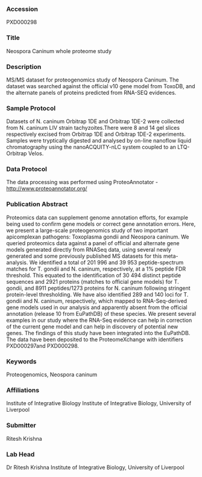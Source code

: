 ### Accession
PXD000298

### Title
Neospora Caninum whole proteome study

### Description
MS/MS dataset for proteogenomics study of Neospora Caninum. The dataset was searched against the official v10 gene  model from ToxoDB, and the alternate panels of proteins predicted from RNA-SEQ evidences.

### Sample Protocol
Datasets of N. caninum Orbitrap 1DE and Orbitrap 1DE-2 were collected from N. caninum LIV strain tachyzoites.There were 8 and 14 gel slices respectively excised from Orbitrap 1DE and Orbitrap 1DE-2 experiments. Samples were tryptically digested and analysed by on-line nanoflow liquid chromatography using the nanoACQUITY-nLC system coupled to an LTQ-Orbitrap Velos.

### Data Protocol
The data processing was performed using ProteoAnnotator - http://www.proteoannotator.org/

### Publication Abstract
Proteomics data can supplement genome annotation efforts, for example being used to confirm gene models or correct gene annotation errors. Here, we present a large-scale proteogenomics study of two important apicomplexan pathogens: Toxoplasma gondii and Neospora caninum. We queried proteomics data against a panel of official and alternate gene models generated directly from RNASeq data, using several newly generated and some previously published MS datasets for this meta-analysis. We identified a total of 201 996 and 39 953 peptide-spectrum matches for T. gondii and N. caninum, respectively, at a 1% peptide FDR threshold. This equated to the identification of 30 494 distinct peptide sequences and 2921 proteins (matches to official gene models) for T. gondii, and 8911 peptides/1273 proteins for N. caninum following stringent protein-level thresholding. We have also identified 289 and 140 loci for T. gondii and N. caninum, respectively, which mapped to RNA-Seq-derived gene models used in our analysis and apparently absent from the official annotation (release 10 from EuPathDB) of these species. We present several examples in our study where the RNA-Seq evidence can help in correction of the current gene model and can help in discovery of potential new genes. The findings of this study have been integrated into the EuPathDB. The data have been deposited to the ProteomeXchange with identifiers PXD000297and PXD000298.

### Keywords
Proteogenomics, Neospora caninum

### Affiliations
Institute of Integrative Biology
Institute of Integrative Biology, University of Liverpool

### Submitter
Ritesh Krishna

### Lab Head
Dr Ritesh Krishna
Institute of Integrative Biology, University of Liverpool


